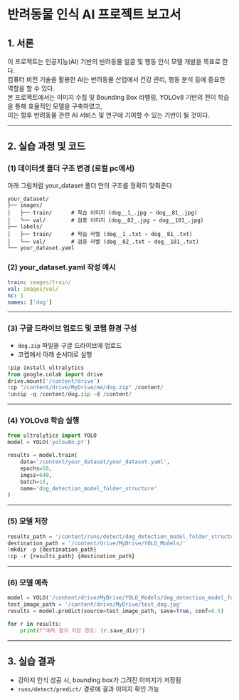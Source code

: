 
# 반려동물 인식 AI 프로젝트 보고서

## 1. 서론

이 프로젝트는 인공지능(AI) 기반의 반려동물 얼굴 및 행동 인식 모델 개발을 목표로 한다.  
컴퓨터 비전 기술을 활용한 AI는 반려동물 산업에서 건강 관리, 행동 분석 등에 중요한 역할을 할 수 있다.  
본 프로젝트에서는 이미지 수집 및 Bounding Box 라벨링, YOLOv8 기반의 전이 학습을 통해 효율적인 모델을 구축하였고,  
이는 향후 반려동물 관련 AI 서비스 및 연구에 기여할 수 있는 기반이 될 것이다.

---

## 2. 실습 과정 및 코드

### (1) 데이터셋 폴더 구조 변경 (로컬 pc에서)
아래 그림처럼 your_dataset 폴더 안의 구조를 정확히 맞춰준다
```
your_dataset/
├── images/         
│   ├── train/      # 학습 이미지 (dog__1_.jpg ~ dog__81_.jpg)
│   └── val/        # 검증 이미지 (dog__82_.jpg ~ dog__101_.jpg)
├── labels/
│   ├── train/      # 학습 라벨 (dog__1_.txt ~ dog__81_.txt)
│   └── val/        # 검증 라벨 (dog__82_.txt ~ dog__101_.txt)
└── your_dataset.yaml
```

### (2) your_dataset.yaml 작성 예시
```yaml
train: images/train/
val: images/val/
nc: 1
names: ['dog']
```

---

### (3) 구글 드라이브 업로드 및 코랩 환경 구성

- `dog.zip` 파일을 구글 드라이브에 업로드
- 코랩에서 아래 순서대로 실행

```python
!pip install ultralytics
from google.colab import drive
drive.mount('/content/drive')
!cp "/content/drive/MyDrive/me/dog.zip" /content/
!unzip -q /content/dog.zip -d /content/
```

---

### (4) YOLOv8 학습 실행

```python
from ultralytics import YOLO
model = YOLO('yolov8n.pt')

results = model.train(
    data='/content/your_dataset/your_dataset.yaml',
    epochs=50,
    imgsz=640,
    batch=16,
    name='dog_detection_model_folder_structure'
)
```

---

### (5) 모델 저장

```python
results_path = '/content/runs/detect/dog_detection_model_folder_structure/'
destination_path = '/content/drive/MyDrive/YOLO_Models/'
!mkdir -p {destination_path}
!cp -r {results_path} {destination_path}
```

---

### (6) 모델 예측

```python
model = YOLO('/content/drive/MyDrive/YOLO_Models/dog_detection_model_folder_structure/weights/best.pt')
test_image_path = '/content/drive/MyDrive/test_dog.jpg'
results = model.predict(source=test_image_path, save=True, conf=0.5)

for r in results:
    print(f"예측 결과 저장 경로: {r.save_dir}")
```

---

## 3. 실습 결과

- 강아지 인식 성공 시, bounding box가 그려진 이미지가 저장됨
- `runs/detect/predict/` 경로에 결과 이미지 확인 가능
